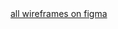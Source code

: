 <a href="//www.figma.com/file/nqPnBIOGihir6TOFbirppY/Robots-and-Projects">
all wireframes on figma
</a>
